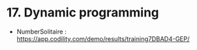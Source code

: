 # 17. Dynamic programming
- NumberSolitaire : https://app.codility.com/demo/results/training7DBAD4-GEP/
